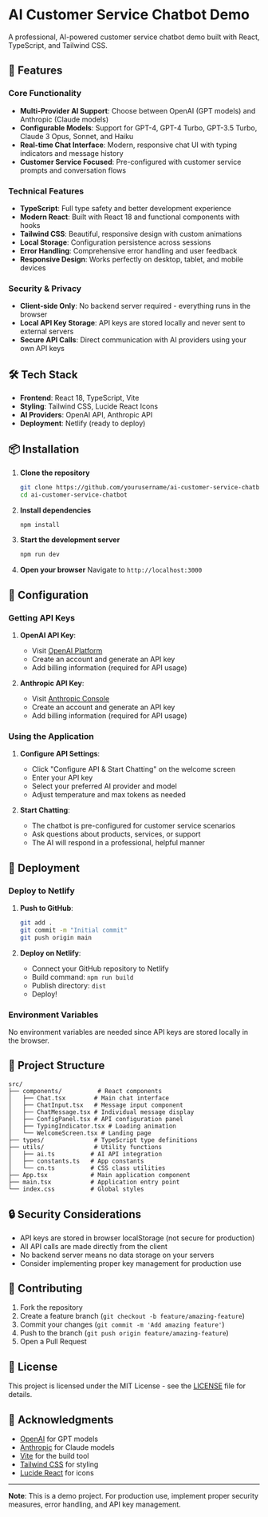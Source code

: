 # AI Customer Service Chatbot Demo

A professional, AI-powered customer service chatbot demo built with React, TypeScript, and Tailwind CSS.

## 🚀 Features

### Core Functionality
- **Multi-Provider AI Support**: Choose between OpenAI (GPT models) and Anthropic (Claude models)
- **Configurable Models**: Support for GPT-4, GPT-4 Turbo, GPT-3.5 Turbo, Claude 3 Opus, Sonnet, and Haiku
- **Real-time Chat Interface**: Modern, responsive chat UI with typing indicators and message history
- **Customer Service Focused**: Pre-configured with customer service prompts and conversation flows

### Technical Features
- **TypeScript**: Full type safety and better development experience
- **Modern React**: Built with React 18 and functional components with hooks
- **Tailwind CSS**: Beautiful, responsive design with custom animations
- **Local Storage**: Configuration persistence across sessions
- **Error Handling**: Comprehensive error handling and user feedback
- **Responsive Design**: Works perfectly on desktop, tablet, and mobile devices

### Security & Privacy
- **Client-side Only**: No backend server required - everything runs in the browser
- **Local API Key Storage**: API keys are stored locally and never sent to external servers
- **Secure API Calls**: Direct communication with AI providers using your own API keys

## 🛠️ Tech Stack

- **Frontend**: React 18, TypeScript, Vite
- **Styling**: Tailwind CSS, Lucide React Icons
- **AI Providers**: OpenAI API, Anthropic API
- **Deployment**: Netlify (ready to deploy)

## 📦 Installation

1. **Clone the repository**
   ```bash
   git clone https://github.com/yourusername/ai-customer-service-chatbot.git
   cd ai-customer-service-chatbot
   ```

2. **Install dependencies**
   ```bash
   npm install
   ```

3. **Start the development server**
   ```bash
   npm run dev
   ```

4. **Open your browser**
   Navigate to `http://localhost:3000`

## 🔧 Configuration

### Getting API Keys

1. **OpenAI API Key**:
   - Visit [OpenAI Platform](https://platform.openai.com/api-keys)
   - Create an account and generate an API key
   - Add billing information (required for API usage)

2. **Anthropic API Key**:
   - Visit [Anthropic Console](https://console.anthropic.com/)
   - Create an account and generate an API key
   - Add billing information (required for API usage)

### Using the Application

1. **Configure API Settings**:
   - Click "Configure API & Start Chatting" on the welcome screen
   - Enter your API key
   - Select your preferred AI provider and model
   - Adjust temperature and max tokens as needed

2. **Start Chatting**:
   - The chatbot is pre-configured for customer service scenarios
   - Ask questions about products, services, or support
   - The AI will respond in a professional, helpful manner

## 🚀 Deployment

### Deploy to Netlify

1. **Push to GitHub**:
   ```bash
   git add .
   git commit -m "Initial commit"
   git push origin main
   ```

2. **Deploy on Netlify**:
   - Connect your GitHub repository to Netlify
   - Build command: `npm run build`
   - Publish directory: `dist`
   - Deploy!

### Environment Variables

No environment variables are needed since API keys are stored locally in the browser.

## 📁 Project Structure

```
src/
├── components/          # React components
│   ├── Chat.tsx        # Main chat interface
│   ├── ChatInput.tsx   # Message input component
│   ├── ChatMessage.tsx # Individual message display
│   ├── ConfigPanel.tsx # API configuration panel
│   ├── TypingIndicator.tsx # Loading animation
│   └── WelcomeScreen.tsx # Landing page
├── types/              # TypeScript type definitions
├── utils/              # Utility functions
│   ├── ai.ts          # AI API integration
│   ├── constants.ts   # App constants
│   └── cn.ts          # CSS class utilities
├── App.tsx            # Main application component
├── main.tsx           # Application entry point
└── index.css          # Global styles
```


## 🔒 Security Considerations

- API keys are stored in browser localStorage (not secure for production)
- All API calls are made directly from the client
- No backend server means no data storage on your servers
- Consider implementing proper key management for production use

## 🤝 Contributing

1. Fork the repository
2. Create a feature branch (`git checkout -b feature/amazing-feature`)
3. Commit your changes (`git commit -m 'Add amazing feature'`)
4. Push to the branch (`git push origin feature/amazing-feature`)
5. Open a Pull Request

## 📄 License

This project is licensed under the MIT License - see the [LICENSE](LICENSE) file for details.

## 🙏 Acknowledgments

- [OpenAI](https://openai.com/) for GPT models
- [Anthropic](https://www.anthropic.com/) for Claude models
- [Vite](https://vitejs.dev/) for the build tool
- [Tailwind CSS](https://tailwindcss.com/) for styling
- [Lucide React](https://lucide.dev/) for icons



---

**Note**: This is a demo project. For production use, implement proper security measures, error handling, and API key management. 